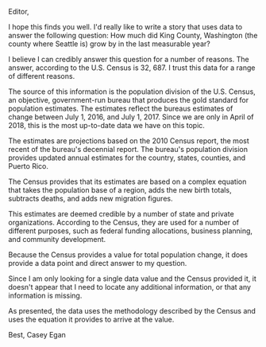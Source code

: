 
Editor, 

I hope this finds you well. I'd really like to write a story that uses data to answer the following question: How much did King County, Washington (the county where Seattle is) grow by in the last measurable year? 

I believe I can credibly answer this question for a number of reasons. The answer, according to the U.S. Census is 32, 687. I trust this data for a range of different reasons. 

The source of this information is the population division of the U.S. Census, an objective, government-run bureau that produces the gold standard for population estimates. The estimates reflect the bureaus estimates of change between July 1, 2016, and July 1, 2017. Since we are only in April of 2018, this is the most up-to-date data we have on this topic.  

The estimates are projections based on the 2010 Census report, the most recent of the bureau's decennial report. The bureau's population division provides updated annual estimates for the country, states, counties, and Puerto Rico.  

The Census provides that its estimates are based on a complex equation that takes the population base of a region, adds the new birth totals, subtracts deaths, and adds new migration figures.  

This estimates are deemed credible by a number of state and private organizations. According to the Census, they are used for a number of different purposes, such as federal funding allocations, business planning, and community development.  

Because the Census provides a value for total population change, it does provide a data point and direct answer to my question. 

Since I am only looking for a single data value and the Census provided it, it doesn't appear that I need to locate any additional information, or that any information is missing.  

As presented, the data uses the methodology described by the Census and uses the equation it provides to arrive at the value. 

Best,
Casey Egan 
